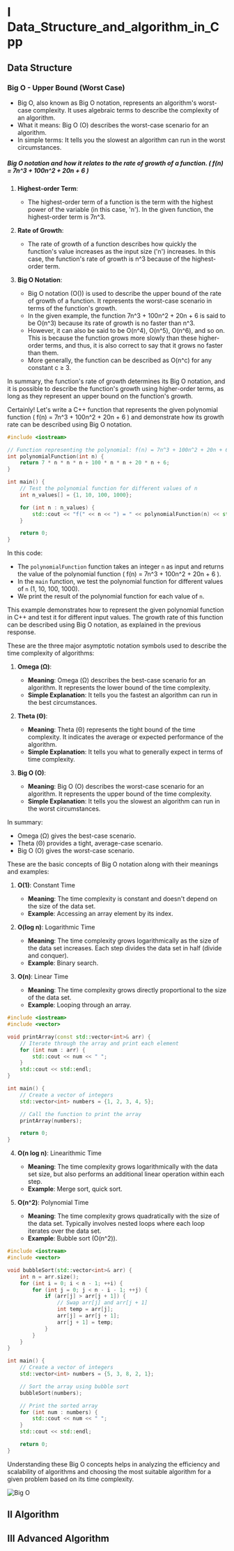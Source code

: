 
# I Data_Structure_and_algorithm_in_Cpp
## Data Structure 
### Big O - Upper Bound (Worst Case)
- Big O, also known as Big O notation, represents an algorithm's worst-case complexity. It uses algebraic terms to describe the complexity of an algorithm.
- What it means: Big O (O) describes the worst-case scenario for an algorithm.
- In simple terms: It tells you the slowest an algorithm can run in the worst
circumstances.

 ##### Big O notation and how it relates to the rate of growth of a function.  \( f(n) = 7n^3 + 100n^2 + 20n + 6 \)

1. **Highest-order Term**:
   - The highest-order term of a function is the term with the highest power of the variable (in this case, 'n'). In the given function, the highest-order term is 7n^3.

2. **Rate of Growth**:
   - The rate of growth of a function describes how quickly the function's value increases as the input size ('n') increases. In this case, the function's rate of growth is n^3 because of the highest-order term.

3. **Big O Notation**:
   - Big O notation (O()) is used to describe the upper bound of the rate of growth of a function. It represents the worst-case scenario in terms of the function's growth.
   - In the given example, the function 7n^3 + 100n^2 + 20n + 6 is said to be O(n^3) because its rate of growth is no faster than n^3.
   - However, it can also be said to be O(n^4), O(n^5), O(n^6), and so on. This is because the function grows more slowly than these higher-order terms, and thus, it is also correct to say that it grows no faster than them.
   - More generally, the function can be described as O(n^c) for any constant c ≥ 3.

In summary, the function's rate of growth determines its Big O notation, and it is possible to describe the function's growth using higher-order terms, as long as they represent an upper bound on the function's growth.

Certainly! Let's write a C++ function that represents the given polynomial function \( f(n) = 7n^3 + 100n^2 + 20n + 6 \) and demonstrate how its growth rate can be described using Big O notation.

```cpp
#include <iostream>

// Function representing the polynomial: f(n) = 7n^3 + 100n^2 + 20n + 6
int polynomialFunction(int n) {
    return 7 * n * n * n + 100 * n * n + 20 * n + 6;
}

int main() {
    // Test the polynomial function for different values of n
    int n_values[] = {1, 10, 100, 1000};

    for (int n : n_values) {
        std::cout << "f(" << n << ") = " << polynomialFunction(n) << std::endl;
    }

    return 0;
}
```

In this code:

- The `polynomialFunction` function takes an integer `n` as input and returns the value of the polynomial function \( f(n) = 7n^3 + 100n^2 + 20n + 6 \).
- In the `main` function, we test the polynomial function for different values of `n` (1, 10, 100, 1000).
- We print the result of the polynomial function for each value of `n`.

This example demonstrates how to represent the given polynomial function in C++ and test it for different input values. The growth rate of this function can be described using Big O notation, as explained in the previous response.

These are the three major asymptotic notation symbols used to describe the time complexity of algorithms:
1. **Omega (Ω)**:
   - **Meaning**: Omega (Ω) describes the best-case scenario for an algorithm. It represents the lower bound of the time complexity.
   - **Simple Explanation**: It tells you the fastest an algorithm can run in the best circumstances.

2. **Theta (Θ)**:
   - **Meaning**: Theta (Θ) represents the tight bound of the time complexity. It indicates the average or expected performance of the algorithm.
   - **Simple Explanation**: It tells you what to generally expect in terms of time complexity.

3. **Big O (O)**:
   - **Meaning**: Big O (O) describes the worst-case scenario for an algorithm. It represents the upper bound of the time complexity.
   - **Simple Explanation**: It tells you the slowest an algorithm can run in the worst circumstances.

In summary:
- Omega (Ω) gives the best-case scenario.
- Theta (Θ) provides a tight, average-case scenario.
- Big O (O) gives the worst-case scenario.

These are the basic concepts of Big O notation along with their meanings and examples:

1. **O(1)**: Constant Time
   - **Meaning**: The time complexity is constant and doesn't depend on the size of the data set.
   - **Example**: Accessing an array element by its index.

2. **O(log n)**: Logarithmic Time
   - **Meaning**: The time complexity grows logarithmically as the size of the data set increases. Each step divides the data set in half (divide and conquer).
   - **Example**: Binary search.

3. **O(n)**: Linear Time
   - **Meaning**: The time complexity grows directly proportional to the size of the data set.
   - **Example**: Looping through an array.

```cpp
#include <iostream>
#include <vector>

void printArray(const std::vector<int>& arr) {
    // Iterate through the array and print each element
    for (int num : arr) {
        std::cout << num << " ";
    }
    std::cout << std::endl;
}

int main() {
    // Create a vector of integers
    std::vector<int> numbers = {1, 2, 3, 4, 5};

    // Call the function to print the array
    printArray(numbers);

    return 0;
}
```


4. **O(n log n)**: Linearithmic Time
   - **Meaning**: The time complexity grows logarithmically with the data set size, but also performs an additional linear operation within each step.
   - **Example**: Merge sort, quick sort.

5. **O(n^2)**: Polynomial Time
   - **Meaning**: The time complexity grows quadratically with the size of the data set. Typically involves nested loops where each loop iterates over the data set.
   - **Example**: Bubble sort (O(n^2)).
```cpp
#include <iostream>
#include <vector>

void bubbleSort(std::vector<int>& arr) {
    int n = arr.size();
    for (int i = 0; i < n - 1; ++i) {
        for (int j = 0; j < n - i - 1; ++j) {
            if (arr[j] > arr[j + 1]) {
                // Swap arr[j] and arr[j + 1]
                int temp = arr[j];
                arr[j] = arr[j + 1];
                arr[j + 1] = temp;
            }
        }
    }
}

int main() {
    // Create a vector of integers
    std::vector<int> numbers = {5, 3, 8, 2, 1};

    // Sort the array using bubble sort
    bubbleSort(numbers);

    // Print the sorted array
    for (int num : numbers) {
        std::cout << num << " ";
    }
    std::cout << std::endl;

    return 0;
}

```
Understanding these Big O concepts helps in analyzing the efficiency and scalability of algorithms and choosing the most suitable algorithm for a given problem based on its time complexity.

![Big O](images/bigo.jpg)


## II Algorithm



## III Advanced Algorithm
